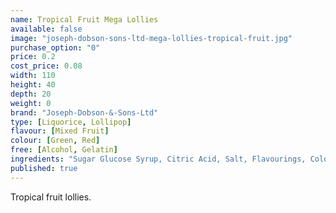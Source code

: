 ```yaml
---
name: Tropical Fruit Mega Lollies
available: false
image: "joseph-dobson-sons-ltd-mega-lollies-tropical-fruit.jpg"
purchase_option: "0"
price: 0.2
cost_price: 0.08
width: 110
height: 40
depth: 20
weight: 0
brand: "Joseph-Dobson-&-Sons-Ltd"
type: [Liquorice, Lollipop]
flavour: [Mixed Fruit]
colour: [Green, Red]
free: [Alcohol, Gelatin]
ingredients: "Sugar Glucose Syrup, Citric Acid, Salt, Flavourings, Colours: E102, E129, E142."
published: true
---
```

Tropical fruit lollies.